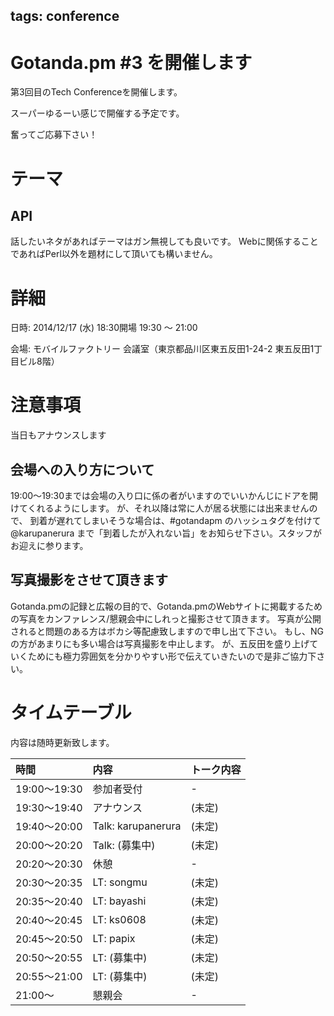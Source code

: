 tags: conference
---
# Gotanda.pm #3 を開催します

第3回目のTech Conferenceを開催します。

スーパーゆるーい感じで開催する予定です。

奮ってご応募下さい！

# テーマ

## API

話したいネタがあればテーマはガン無視しても良いです。
Webに関係することであればPerl以外を題材にして頂いても構いません。

# 詳細

日時: 2014/12/17 (水) 18:30開場 19:30 〜 21:00

会場: モバイルファクトリー 会議室（東京都品川区東五反田1-24-2 東五反田1丁目ビル8階）

# 注意事項

当日もアナウンスします

## 会場への入り方について

19:00〜19:30までは会場の入り口に係の者がいますのでいいかんじにドアを開けてくれるようにします。
が、それ以降は常に人が居る状態には出来ませんので、
到着が遅れてしまいそうな場合は、#gotandapm のハッシュタグを付けて @karupanerura まで「到着したが入れない旨」をお知らせ下さい。スタッフがお迎えに参ります。

## 写真撮影をさせて頂きます

Gotanda.pmの記録と広報の目的で、Gotanda.pmのWebサイトに掲載するための写真をカンファレンス/懇親会中にしれっと撮影させて頂きます。
写真が公開されると問題のある方はボカシ等配慮致しますので申し出て下さい。
もし、NGの方があまりにも多い場合は写真撮影を中止します。
が、五反田を盛り上げていくためにも極力雰囲気を分かりやすい形で伝えていきたいので是非ご協力下さい。

# タイムテーブル

内容は随時更新致します。

| 時間         | 内容                 | トーク内容                                     |
|:-------------|:---------------------|:-----------------------------------------------|
| 19:00〜19:30 | 参加者受付           | -                                              |
| 19:30〜19:40 | アナウンス           | (未定)                                         |
| 19:40〜20:00 | Talk: karupanerura   | (未定)                                         |
| 20:00〜20:20 | Talk: (募集中)       | (未定)                                         |
| 20:20〜20:30 | 休憩                 | -                                              |
| 20:30〜20:35 | LT: songmu           | (未定)                                         |
| 20:35〜20:40 | LT: bayashi          | (未定)                                         |
| 20:40〜20:45 | LT: ks0608           | (未定)                                         |
| 20:45〜20:50 | LT: papix            | (未定)                                         |
| 20:50〜20:55 | LT: (募集中)         | (未定)                                         |
| 20:55〜21:00 | LT: (募集中)         | (未定)                                         |
| 21:00〜      | 懇親会               | -                                              |

